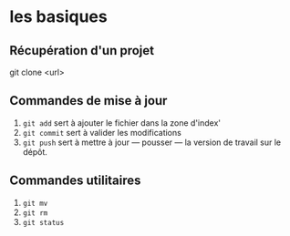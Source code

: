 # les basiques

## Récupération d'un projet

git clone \<url\>

## Commandes de mise à jour

1. `git add` sert à ajouter le fichier dans la zone d'index'
2. `git commit` sert à valider les modifications
3. `git push` sert à mettre à jour &mdash; pousser &mdash; la version de travail sur le dépôt.

## Commandes utilitaires

1. `git mv`
2. `git rm`
3. `git status`
